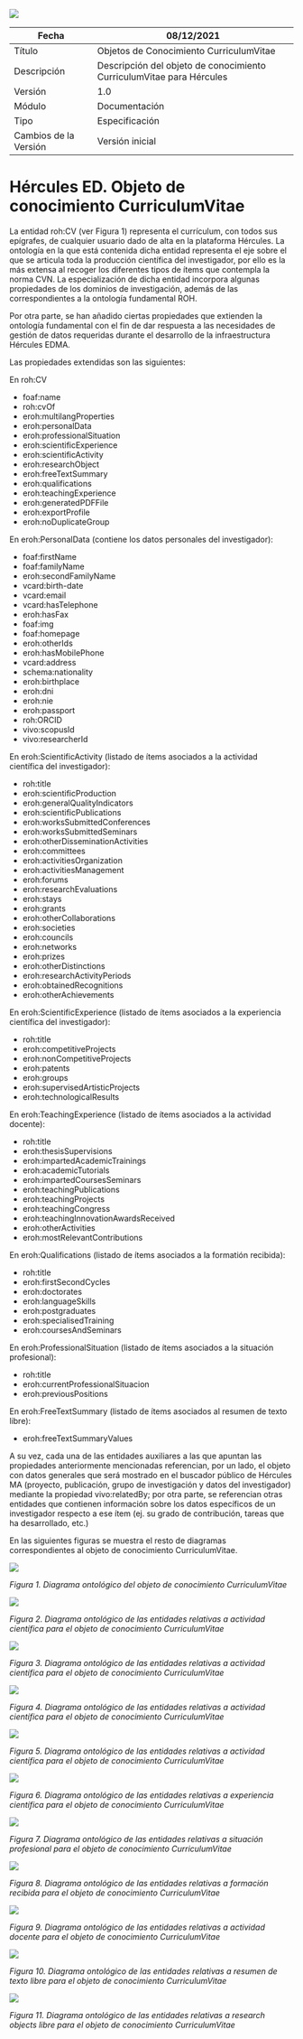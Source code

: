 ![](../../Docs/media/CabeceraDocumentosMD.png)

| Fecha         | 08/12/2021                                                   |
| ------------- | ------------------------------------------------------------ |
|Título|Objetos de Conocimiento CurriculumVitae| 
|Descripción|Descripción del objeto de conocimiento CurriculumVitae para Hércules|
|Versión|1.0|
|Módulo|Documentación|
|Tipo|Especificación|
|Cambios de la Versión|Versión inicial|

# Hércules ED. Objeto de conocimiento CurriculumVitae

La entidad roh:CV (ver Figura 1) representa el currículum, con todos sus epígrafes, de cualquier usuario dado de alta en la plataforma Hércules. La ontología en la que está contenida dicha entidad representa el eje sobre el que se articula toda la producción científica del investigador, por ello es la más extensa al recoger los diferentes tipos de ítems que contempla la norma CVN. La especialización de dicha entidad incorpora algunas propiedades de los dominios de investigación, además de las correspondientes a la ontología fundamental ROH.

Por otra parte, se han añadido ciertas propiedades que extienden la ontología fundamental con el fin de dar respuesta a las necesidades de gestión de datos requeridas durante el desarrollo de la infraestructura Hércules EDMA.

Las propiedades extendidas son las siguientes:

En roh:CV

- foaf:name
- roh:cvOf
- eroh:multilangProperties
- eroh:personalData
- eroh:professionalSituation
- eroh:scientificExperience
- eroh:scientificActivity
- eroh:researchObject
- eroh:freeTextSummary
- eroh:qualifications
- eroh:teachingExperience
- eroh:generatedPDFFile
- eroh:exportProfile
- eroh:noDuplicateGroup

En eroh:PersonalData (contiene los datos personales del investigador):

- foaf:firstName
- foaf:familyName
- eroh:secondFamilyName
- vcard:birth-date
- vcard:email
- vcard:hasTelephone
- eroh:hasFax
- foaf:img
- foaf:homepage
- eroh:otherIds
- eroh:hasMobilePhone
- vcard:address
- schema:nationality
- eroh:birthplace
- eroh:dni
- eroh:nie
- eroh:passport
- roh:ORCID
- vivo:scopusId
- vivo:researcherId

En eroh:ScientificActivity (listado de ítems asociados a la actividad científica del investigador):

- roh:title
- eroh:scientificProduction
- eroh:generalQualityIndicators
- eroh:scientificPublications
- eroh:worksSubmittedConferences
- eroh:worksSubmittedSeminars
- eroh:otherDisseminationActivities
- eroh:committees
- eroh:activitiesOrganization
- eroh:activitiesManagement
- eroh:forums
- eroh:researchEvaluations
- eroh:stays
- eroh:grants
- eroh:otherCollaborations
- eroh:societies
- eroh:councils
- eroh:networks
- eroh:prizes
- eroh:otherDistinctions
- eroh:researchActivityPeriods
- eroh:obtainedRecognitions
- eroh:otherAchievements

En eroh:ScientificExperience (listado de ítems asociados a la experiencia científica del investigador):

- roh:title
- eroh:competitiveProjects
- eroh:nonCompetitiveProjects
- eroh:patents
- eroh:groups
- eroh:supervisedArtisticProjects
- eroh:technologicalResults

En eroh:TeachingExperience (listado de ítems asociados a la actividad docente):

- roh:title
- eroh:thesisSupervisions
- eroh:impartedAcademicTrainings
- eroh:academicTutorials
- eroh:impartedCoursesSeminars
- eroh:teachingPublications
- eroh:teachingProjects
- eroh:teachingCongress
- eroh:teachingInnovationAwardsReceived
- eroh:otherActivities
- eroh:mostRelevantContributions

En eroh:Qualifications (listado de ítems asociados a la formatión recibida):

- roh:title
- eroh:firstSecondCycles
- eroh:doctorates
- eroh:languageSkills
- eroh:postgraduates
- eroh:specialisedTraining
- eroh:coursesAndSeminars

En eroh:ProfessionalSituation (listado de ítems asociados a la situación profesional):

- roh:title
- eroh:currentProfessionalSituacion
- eroh:previousPositions

En eroh:FreeTextSummary (listado de ítems asociados al resumen de texto libre):

- eroh:freeTextSummaryValues


A su vez, cada una de las entidades auxiliares a las que apuntan las propiedades anteriormente mencionadas referencian, por un lado, el objeto con datos generales que será mostrado en el buscador público de Hércules MA (proyecto, publicación, grupo de investigación y datos del investigador) mediante la propiedad vivo:relatedBy; por otra parte, se referencian otras entidades que contienen información sobre los datos específicos de un investigador respecto a ese ítem (ej. su grado de contribución, tareas que ha desarrollado, etc.)

En las siguientes figuras se muestra el resto de diagramas correspondientes al objeto de conocimiento CurriculumVitae.

![](../../Docs/media/ObjetosDeConocimiento/CV.png)

*Figura 1. Diagrama ontológico del objeto de conocimiento CurriculumVitae*


![](../../Docs/media/ObjetosDeConocimiento/CV_ScientificActivity1.png)

*Figura 2. Diagrama ontológico de las entidades relativas a actividad científica para el objeto de conocimiento CurriculumVitae*


![](../../Docs/media/ObjetosDeConocimiento/CV_ScientificActivity2.png)

*Figura 3. Diagrama ontológico de las entidades relativas a actividad científica para el objeto de conocimiento CurriculumVitae*


![](../../Docs/media/ObjetosDeConocimiento/CV_ScientificActivity3.png)

*Figura 4. Diagrama ontológico de las entidades relativas a actividad científica para el objeto de conocimiento CurriculumVitae*


![](../../Docs/media/ObjetosDeConocimiento/CV_ScientificActivity4.png)

*Figura 5. Diagrama ontológico de las entidades relativas a actividad científica para el objeto de conocimiento CurriculumVitae*


![](../../Docs/media/ObjetosDeConocimiento/CV_ScientificExperience.png)

*Figura 6. Diagrama ontológico de las entidades relativas a experiencia científica para el objeto de conocimiento CurriculumVitae*


![](../../Docs/media/ObjetosDeConocimiento/CV_ProfessionalSituation.png)

*Figura 7. Diagrama ontológico de las entidades relativas a situación profesional para el objeto de conocimiento CurriculumVitae*


![](../../Docs/media/ObjetosDeConocimiento/CV_Qualifications.png)

*Figura 8. Diagrama ontológico de las entidades relativas a formación recibida para el objeto de conocimiento CurriculumVitae*


![](../../Docs/media/ObjetosDeConocimiento/CV_TeachingExperience.png)

*Figura 9. Diagrama ontológico de las entidades relativas a actividad docente para el objeto de conocimiento CurriculumVitae*


![](../../Docs/media/ObjetosDeConocimiento/CV_FreeTextSummary.png)

*Figura 10. Diagrama ontológico de las entidades relativas a resumen de texto libre para el objeto de conocimiento CurriculumVitae*


![](../../Docs/media/ObjetosDeConocimiento/CV_ResearchObjects.png)

*Figura 11. Diagrama ontológico de las entidades relativas a research objects libre para el objeto de conocimiento CurriculumVitae*

